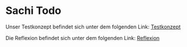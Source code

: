# Sachi Todo

Unser Testkonzept befindet sich unter dem folgenden Link: [Testkonzept](https://github.com/chris911e/sachi-todo/blob/main/Testkonzept.md)

Die Reflexion befindet sich unter dem folgenden Link: [Reflexion](https://github.com/chris911e/sachi-todo/blob/main/Reflexion.md)
